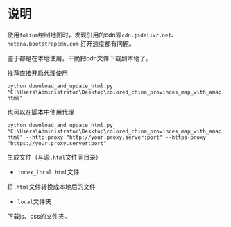 # 说明

使用`folium`绘制地图时，发现引用的cdn源`cdn.jsdelivr.net`、`netdna.bootstrapcdn.com` 打开速度都有问题。

鉴于都是在本地使用，干脆把cdn文件下载到本地了。

推荐直接开启代理使用

`python download_and_update_html.py "C:\Users\Administrator\Desktop\colored_china_provinces_map_with_amap.html"`

也可以在脚本中使用代理

`python download_and_update_html.py "C:\Users\Administrator\Desktop\colored_china_provinces_map_with_amap.html" --http-proxy "http://your.proxy.server:port" --https-proxy "https://your.proxy.server:port"` 



生成文件（与源`.html`文件同目录）

- `index_local.html`文件

将`.html`文件转换成本地后的文件

- `local`文件夹 

下载js、css的文件夹。
